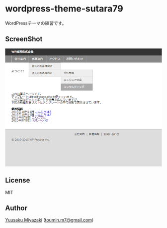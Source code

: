 # wordpress-theme-sutara79
WordPressテーマの練習です。

## ScreenShot
![](screenshot.png)

## License
MIT

## Author
[Yuusaku Miyazaki](http://sutara79.hatenablog.com/entry/2015/10/14/143207)
(<toumin.m7@gmail.com>)